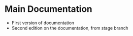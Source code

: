 # Main Documentation
- First version of documentation
- Second edition on the documentation, from stage branch